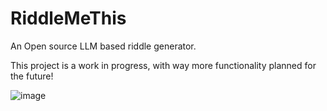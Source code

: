 # RiddleMeThis
An Open source LLM based riddle generator. 

This project is a work in progress, with way more functionality planned for the future!

![image](https://github.com/user-attachments/assets/65cd130d-0d9e-492f-a932-ca527b5d091f)
